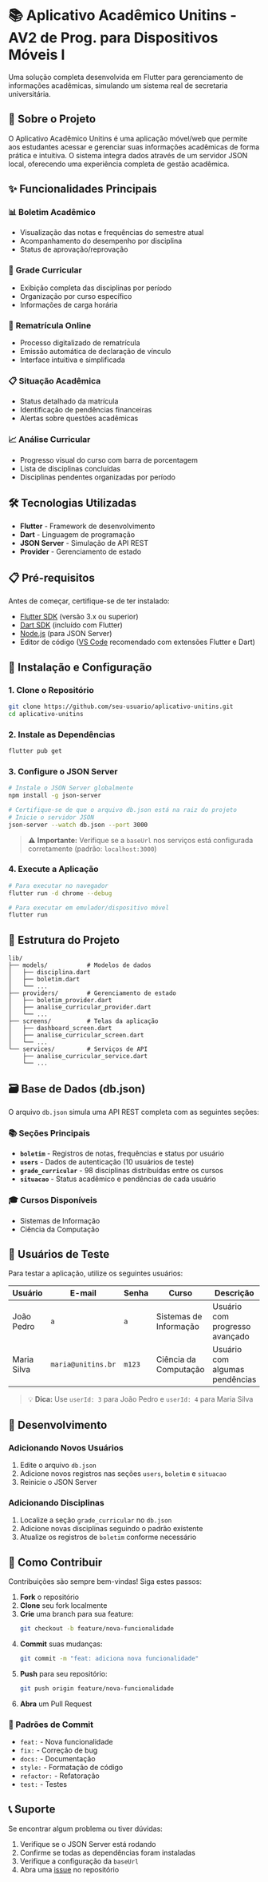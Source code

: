 # 📚 Aplicativo Acadêmico Unitins - AV2 de Prog. para Dispositivos Móveis I

Uma solução completa desenvolvida em Flutter para gerenciamento de informações acadêmicas, simulando um sistema real de secretaria universitária.

## 🎯 Sobre o Projeto

O Aplicativo Acadêmico Unitins é uma aplicação móvel/web que permite aos estudantes acessar e gerenciar suas informações acadêmicas de forma prática e intuitiva. O sistema integra dados através de um servidor JSON local, oferecendo uma experiência completa de gestão acadêmica.

## ✨ Funcionalidades Principais

### 📊 **Boletim Acadêmico**
- Visualização das notas e frequências do semestre atual
- Acompanhamento do desempenho por disciplina
- Status de aprovação/reprovação

### 📅 **Grade Curricular**
- Exibição completa das disciplinas por período
- Organização por curso específico
- Informações de carga horária

### 🔄 **Rematrícula Online**
- Processo digitalizado de rematrícula
- Emissão automática de declaração de vínculo
- Interface intuitiva e simplificada

### 📋 **Situação Acadêmica**
- Status detalhado da matrícula
- Identificação de pendências financeiras
- Alertas sobre questões acadêmicas

### 📈 **Análise Curricular**
- Progresso visual do curso com barra de porcentagem
- Lista de disciplinas concluídas
- Disciplinas pendentes organizadas por período

## 🛠️ Tecnologias Utilizadas

- **Flutter** - Framework de desenvolvimento
- **Dart** - Linguagem de programação
- **JSON Server** - Simulação de API REST
- **Provider** - Gerenciamento de estado

## 📋 Pré-requisitos

Antes de começar, certifique-se de ter instalado:

- [Flutter SDK](https://flutter.dev/docs/get-started/install) (versão 3.x ou superior)
- [Dart SDK](https://dart.dev/get-dart) (incluído com Flutter)
- [Node.js](https://nodejs.org/) (para JSON Server)
- Editor de código ([VS Code](https://code.visualstudio.com/) recomendado com extensões Flutter e Dart)

## 🚀 Instalação e Configuração

### 1. Clone o Repositório
```bash
git clone https://github.com/seu-usuario/aplicativo-unitins.git
cd aplicativo-unitins
```

### 2. Instale as Dependências
```bash
flutter pub get
```

### 3. Configure o JSON Server
```bash
# Instale o JSON Server globalmente
npm install -g json-server

# Certifique-se de que o arquivo db.json está na raiz do projeto
# Inicie o servidor JSON
json-server --watch db.json --port 3000
```

> ⚠️ **Importante:** Verifique se a `baseUrl` nos serviços está configurada corretamente (padrão: `localhost:3000`)

### 4. Execute a Aplicação
```bash
# Para executar no navegador
flutter run -d chrome --debug

# Para executar em emulador/dispositivo móvel
flutter run
```

## 📁 Estrutura do Projeto

```
lib/
├── models/           # Modelos de dados
│   ├── disciplina.dart
│   ├── boletim.dart
│   └── ...
├── providers/        # Gerenciamento de estado
│   ├── boletim_provider.dart
│   ├── analise_curricular_provider.dart
│   └── ...
├── screens/          # Telas da aplicação
│   ├── dashboard_screen.dart
│   ├── analise_curricular_screen.dart
│   └── ...
└── services/         # Serviços de API
    ├── analise_curricular_service.dart
    └── ...
```

## 🗃️ Base de Dados (db.json)

O arquivo `db.json` simula uma API REST completa com as seguintes seções:

### 📚 **Seções Principais**
- **`boletim`** - Registros de notas, frequências e status por usuário
- **`users`** - Dados de autenticação (10 usuários de teste)
- **`grade_curricular`** - 98 disciplinas distribuídas entre os cursos
- **`situacao`** - Status acadêmico e pendências de cada usuário

### 🎓 **Cursos Disponíveis**
- Sistemas de Informação
- Ciência da Computação

## 👥 Usuários de Teste

Para testar a aplicação, utilize os seguintes usuários:

| Usuário | E-mail | Senha | Curso | Descrição |
|---------|--------|--------|--------|-----------|
| João Pedro | `a` | `a` | Sistemas de Informação | Usuário com progresso avançado |
| Maria Silva | `maria@unitins.br` | `m123` | Ciência da Computação | Usuário com algumas pendências |

> 💡 **Dica:** Use `userId: 3` para João Pedro e `userId: 4` para Maria Silva

## 🔧 Desenvolvimento

### Adicionando Novos Usuários
1. Edite o arquivo `db.json`
2. Adicione novos registros nas seções `users`, `boletim` e `situacao`
3. Reinicie o JSON Server

### Adicionando Disciplinas
1. Localize a seção `grade_curricular` no `db.json`
2. Adicione novas disciplinas seguindo o padrão existente
3. Atualize os registros de `boletim` conforme necessário

## 🤝 Como Contribuir

Contribuições são sempre bem-vindas! Siga estes passos:

1. **Fork** o repositório
2. **Clone** seu fork localmente
3. **Crie** uma branch para sua feature:
   ```bash
   git checkout -b feature/nova-funcionalidade
   ```
4. **Commit** suas mudanças:
   ```bash
   git commit -m "feat: adiciona nova funcionalidade"
   ```
5. **Push** para seu repositório:
   ```bash
   git push origin feature/nova-funcionalidade
   ```
6. **Abra** um Pull Request

### 📝 Padrões de Commit
- `feat:` - Nova funcionalidade
- `fix:` - Correção de bug
- `docs:` - Documentação
- `style:` - Formatação de código
- `refactor:` - Refatoração
- `test:` - Testes

## 📞 Suporte

Se encontrar algum problema ou tiver dúvidas:

1. Verifique se o JSON Server está rodando
2. Confirme se todas as dependências foram instaladas
3. Verifique a configuração da `baseUrl`
4. Abra uma [issue](https://github.com/seu-usuario/aplicativo-unitins/issues) no repositório
